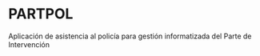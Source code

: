 # PARTPOL
Aplicación de asistencia al policía para gestión informatizada del Parte de Intervención 
